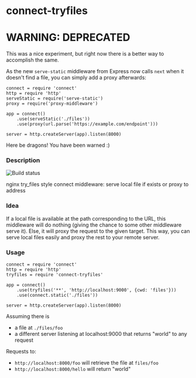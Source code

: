 connect-tryfiles
================

# WARNING: DEPRECATED

This was a nice experiment, but right now there is a better way to accomplish the same.

As the new `serve-static` middleware from Express now calls `next` when it doesn't find a file, you can simply add a proxy afterwards:

    connect = require 'connect'
    http = require 'http'
    serveStatic = require('serve-static')
    proxy = require('proxy-middleware')

    app = connect()
        .use(serveStatic('./files'))
        .use(proxy(url.parse('https://example.com/endpoint')))

    server = http.createServer(app).listen(8000)

Here be dragons! You have been warned :)

### Description

![Build status](https://travis-ci.org/firstdoit/connect-tryfiles.png)

nginx try_files style connect middleware: serve local file if exists or proxy to address

### Idea

If a local file is available at the path corresponding to the URL, this middleware will do nothing (giving the chance to some other middleware serve it).
Else, it will proxy the request to the given target.
This way, you can serve local files easily and proxy the rest to your remote server.

### Usage

    connect = require 'connect'
    http = require 'http'
    tryfiles = require 'connect-tryfiles'

    app = connect()
        .use(tryfiles('**', 'http://localhost:9000', {cwd: 'files'}))
        .use(connect.static('./files'))

    server = http.createServer(app).listen(8000)

Assuming there is

- a file at `./files/foo`
- a different server listening at localhost:9000 that returns "world" to any request

Requests to:

- `http://localhost:8000/foo` will retrieve the file at `files/foo`
- `http://localhost:8000/hello` will return "world"
